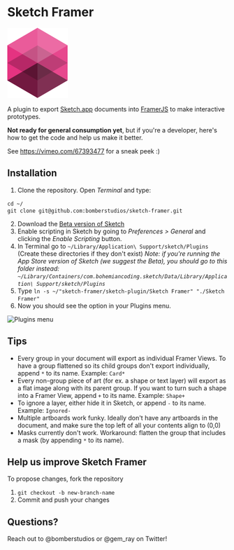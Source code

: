 # Sketch Framer

![](logo_small.png?raw=true)

A plugin to export [Sketch.app](http://www.bohemiancoding.com/sketch) documents into [FramerJS](http://framerjs.com) to make interactive prototypes.

**Not ready for general consumption yet**, but if you're a developer, here's how to get the code and help us make it better.

See <https://vimeo.com/67393477> for a sneak peek :)

## Installation
1. Clone the repository. Open *Terminal* and type:
```
cd ~/
git clone git@github.com:bomberstudios/sketch-framer.git
```

2. Download the [Beta version of Sketch](http://www.bohemiancoding.com/sketch/beta/)
3. Enable scripting in Sketch by going to *Preferences > General* and clicking the *Enable Scripting* button.
4. In Terminal go to `~/Library/Application\ Support/sketch/Plugins` (Create these directories if they don't exist) *Note: if you're running the App Store version of Sketch (we suggest the Beta), you should go to this folder instead: `~/Library/Containers/com.bohemiancoding.sketch/Data/Library/Application\ Support/sketch/Plugins`*
5. Type `ln -s ~/"sketch-framer/sketch-plugin/Sketch Framer" "./Sketch Framer"`
6. Now you should see the option in your Plugins menu.

![Plugins menu](https://f.cloud.github.com/assets/200566/1139282/491116ce-1c88-11e3-807e-e0d8430814d0.png)

## Tips
* Every group in your document will export as individual Framer Views. To have a group flattened so its child groups don't export individually, append `*` to its name. Example: `Card*`
* Every non-group piece of art (for ex. a shape or text layer) will export as a flat image along with its parent group. If you want to turn such a shape into a Framer View, append `+` to its name. Example: `Shape+`
* To ignore a layer, either hide it in Sketch, or append `-` to its name. Example: `Ignored-`
* Multiple artboards work funky. Ideally don't have any artboards in the document, and make sure the top left of all your contents align to (0,0)
* Masks currently don't work. Workaround: flatten the group that includes a mask (by appending `*` to its name).

## Help us improve Sketch Framer

To propose changes, fork the repository

1. `git checkout -b new-branch-name`
2. Commit and push your changes

## Questions?

Reach out to @bomberstudios or @gem_ray on Twitter!
